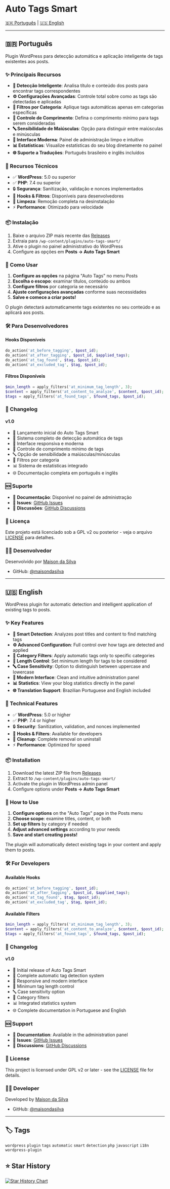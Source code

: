 # Auto Tags Smart

[🇧🇷 Português](#português) | [🇺🇸 English](#english)

---

## 🇧🇷 Português

Plugin WordPress para detecção automática e aplicação inteligente de tags existentes aos posts.

### ✨ Principais Recursos

- **🧠 Detecção Inteligente**: Analisa título e conteúdo dos posts para encontrar tags correspondentes
- **⚙️ Configurações Avançadas**: Controle total sobre como as tags são detectadas e aplicadas
- **📂 Filtros por Categoria**: Aplique tags automáticas apenas em categorias específicas
- **📏 Controle de Comprimento**: Defina o comprimento mínimo para tags serem consideradas
- **🔤 Sensibilidade de Maiúsculas**: Opção para distinguir entre maiúsculas e minúsculas
- **💫 Interface Moderna**: Painel de administração limpo e intuitivo
- **📊 Estatísticas**: Visualize estatísticas do seu blog diretamente no painel
- **🌐 Suporte a Traduções**: Português brasileiro e inglês incluídos

### 🔧 Recursos Técnicos

- ✅ **WordPress**: 5.0 ou superior
- ✅ **PHP**: 7.4 ou superior  
- 🔒 **Segurança**: Sanitização, validação e nonces implementados
- 🎣 **Hooks & Filtros**: Disponíveis para desenvolvedores
- 🧹 **Limpeza**: Remoção completa na desinstalação
- ⚡ **Performance**: Otimizado para velocidade

### 📦 Instalação

1. Baixe o arquivo ZIP mais recente das [Releases](../../releases)
2. Extraia para `/wp-content/plugins/auto-tags-smart/`
3. Ative o plugin no painel administrativo do WordPress
4. Configure as opções em **Posts → Auto Tags Smart**

### 🚀 Como Usar

1. **Configure as opções** na página "Auto Tags" no menu Posts
2. **Escolha o escopo**: examinar títulos, conteúdo ou ambos
3. **Configure filtros** por categoria se necessário
4. **Ajuste configurações avançadas** conforme suas necessidades
5. **Salve e comece a criar posts!**

O plugin detectará automaticamente tags existentes no seu conteúdo e as aplicará aos posts.

### 🛠️ Para Desenvolvedores

#### Hooks Disponíveis
```php
do_action('at_before_tagging', $post_id);
do_action('at_after_tagging', $post_id, $applied_tags);
do_action('at_tag_found', $tag, $post_id);
do_action('at_excluded_tag', $tag, $post_id);
```

#### Filtros Disponíveis
```php
$min_length = apply_filters('at_minimum_tag_length', 3);
$content = apply_filters('at_content_to_analyze', $content, $post_id);
$tags = apply_filters('at_found_tags', $found_tags, $post_id);
```

### 📝 Changelog

#### v1.0
- 🎉 Lançamento inicial do Auto Tags Smart
- 🧠 Sistema completo de detecção automática de tags
- 🎨 Interface responsiva e moderna
- 📏 Controle de comprimento mínimo de tags
- 🔤 Opção de sensibilidade a maiúsculas/minúsculas
- 📂 Filtros por categoria
- 📊 Sistema de estatísticas integrado
- 🌐 Documentação completa em português e inglês

### 🆘 Suporte

- 📖 **Documentação**: Disponível no painel de administração
- 🐛 **Issues**: [GitHub Issues](../../issues)
- 💬 **Discussões**: [GitHub Discussions](../../discussions)

### 📄 Licença

Este projeto está licenciado sob a GPL v2 ou posterior - veja o arquivo [LICENSE](LICENSE) para detalhes.

### 👨‍💻 Desenvolvedor

Desenvolvido por [Maison da Silva](https://maisondasilva.com.br)
- GitHub: [@maisondasilva](https://github.com/maisondasilva)

---

## 🇺🇸 English

WordPress plugin for automatic detection and intelligent application of existing tags to posts.

### ✨ Key Features

- **🧠 Smart Detection**: Analyzes post titles and content to find matching tags
- **⚙️ Advanced Configuration**: Full control over how tags are detected and applied
- **📂 Category Filters**: Apply automatic tags only to specific categories
- **📏 Length Control**: Set minimum length for tags to be considered
- **🔤 Case Sensitivity**: Option to distinguish between uppercase and lowercase
- **💫 Modern Interface**: Clean and intuitive administration panel
- **📊 Statistics**: View your blog statistics directly in the panel
- **🌐 Translation Support**: Brazilian Portuguese and English included

### 🔧 Technical Features

- ✅ **WordPress**: 5.0 or higher
- ✅ **PHP**: 7.4 or higher
- 🔒 **Security**: Sanitization, validation, and nonces implemented
- 🎣 **Hooks & Filters**: Available for developers
- 🧹 **Cleanup**: Complete removal on uninstall
- ⚡ **Performance**: Optimized for speed

### 📦 Installation

1. Download the latest ZIP file from [Releases](../../releases)
2. Extract to `/wp-content/plugins/auto-tags-smart/`
3. Activate the plugin in WordPress admin panel
4. Configure options under **Posts → Auto Tags Smart**

### 🚀 How to Use

1. **Configure options** on the "Auto Tags" page in the Posts menu
2. **Choose scope**: examine titles, content, or both
3. **Set up filters** by category if needed
4. **Adjust advanced settings** according to your needs
5. **Save and start creating posts!**

The plugin will automatically detect existing tags in your content and apply them to posts.

### 🛠️ For Developers

#### Available Hooks
```php
do_action('at_before_tagging', $post_id);
do_action('at_after_tagging', $post_id, $applied_tags);
do_action('at_tag_found', $tag, $post_id);
do_action('at_excluded_tag', $tag, $post_id);
```

#### Available Filters
```php
$min_length = apply_filters('at_minimum_tag_length', 3);
$content = apply_filters('at_content_to_analyze', $content, $post_id);
$tags = apply_filters('at_found_tags', $found_tags, $post_id);
```

### 📝 Changelog

#### v1.0
- 🎉 Initial release of Auto Tags Smart
- 🧠 Complete automatic tag detection system
- 🎨 Responsive and modern interface
- 📏 Minimum tag length control
- 🔤 Case sensitivity option
- 📂 Category filters
- 📊 Integrated statistics system
- 🌐 Complete documentation in Portuguese and English

### 🆘 Support

- 📖 **Documentation**: Available in the administration panel
- 🐛 **Issues**: [GitHub Issues](../../issues)
- 💬 **Discussions**: [GitHub Discussions](../../discussions)

### 📄 License

This project is licensed under GPL v2 or later - see the [LICENSE](LICENSE) file for details.

### 👨‍💻 Developer

Developed by [Maison da Silva](https://maisondasilva.com.br)
- GitHub: [@maisondasilva](https://github.com/maisondasilva)

---

## 🏷️ Tags

`wordpress` `plugin` `tags` `automatic` `smart` `detection` `php` `javascript` `i18n` `wordpress-plugin`

## ⭐ Star History

[![Star History Chart](https://api.star-history.com/svg?repos=maisondasilva/auto-tags-smart&type=Date)](https://star-history.com/#maisondasilva/auto-tags-smart&Date)
